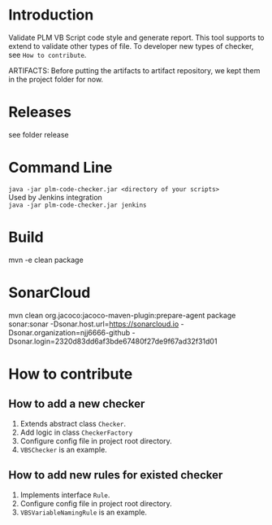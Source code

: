 # Introduction 
Validate PLM VB Script code style and generate report.
This tool supports to extend to validate other types of file. To developer new types of checker, see `How to contribute`. 

ARTIFACTS:
Before putting the artifacts to artifact repository, we kept them in the project folder for now.

# Releases
see folder release

# Command Line
`java -jar plm-code-checker.jar <directory of your scripts>`  
Used by Jenkins integration  
`java -jar plm-code-checker.jar jenkins`  

# Build
mvn -e clean package

# SonarCloud
mvn clean org.jacoco:jacoco-maven-plugin:prepare-agent package sonar:sonar -Dsonar.host.url=https://sonarcloud.io -Dsonar.organization=njj6666-github -Dsonar.login=2320d83dd6af3bde67480f27de9f67ad32f31d01

# How to contribute
## How to add a new checker
1. Extends abstract class `Checker`. 
2. Add logic in class `CheckerFactory`
3. Configure config file in project root directory.
4. `VBSChecker` is an example.

## How to add new rules for existed checker
1. Implements interface `Rule`.
2. Configure config file in project root directory.
3. `VBSVariableNamingRule` is an example.


